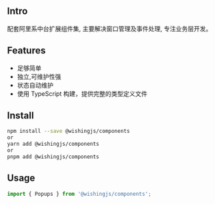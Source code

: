 ## Intro

配套阿里系中台扩展组件集, 主要解决窗口管理及事件处理, 专注业务层开发。

## Features
* 足够简单
* 独立,可维护性强
* 状态自动维护
* 使用 TypeScript 构建，提供完整的类型定义文件

## Install
```bash
npm install --save @wishingjs/components
or
yarn add @wishingjs/components
or
pnpm add @wishingjs/components
```

## Usage
```js
import { Popups } from '@wishingjs/components';
```

